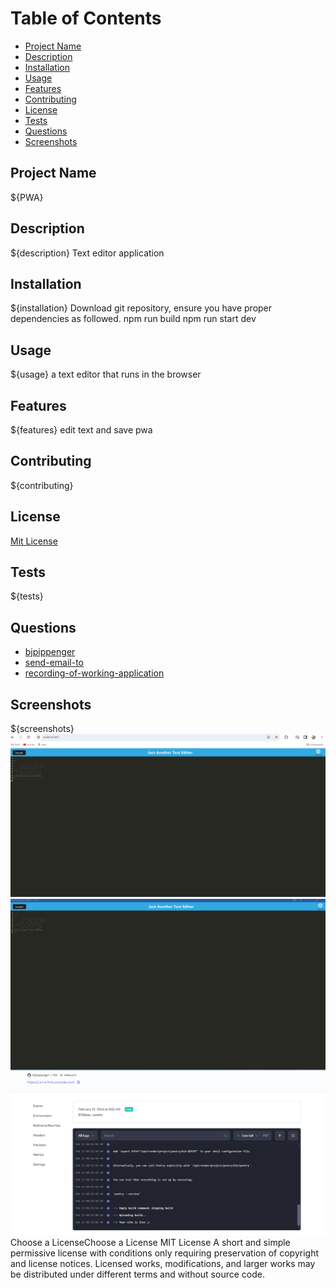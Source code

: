 # Table of Contents
- [Project Name](#project-name)
- [Description](#description)
- [Installation](#installation)
- [Usage](#usage)
- [Features](#features)
- [Contributing](#contributing)
- [License](#license)
- [Tests](#tests)
- [Questions](#questions)
- [Screenshots](#screenshots)
## Project Name
${PWA}
## Description
${description}
Text editor application
## Installation
${installation}
Download git repository, ensure you have proper dependencies as followed.
npm run build 
npm run start dev
## Usage
${usage}
a text editor that runs in the browser 
## Features
${features}
edit text and save pwa
## Contributing
${contributing}

## License
[Mit License](https://choosealicense.com/licenses/mit/#)
## Tests
${tests}
## Questions
- [bjpippenger](https://github.com/Bjpippenger/PWA)
- [send-email-to](bjpippenger@yahoo.com)
- [recording-of-working-application]()
## Screenshots
${screenshots}
![screenshot1](assets/PWA.png)
![screenshot2](assets/PWA2.png)
![screenshot3](assets/RENDER.png)
Choose a LicenseChoose a License
MIT License
A short and simple permissive license with conditions only requiring preservation of copyright and license notices. Licensed works, modifications, and larger works may be distributed under different terms and without source code.